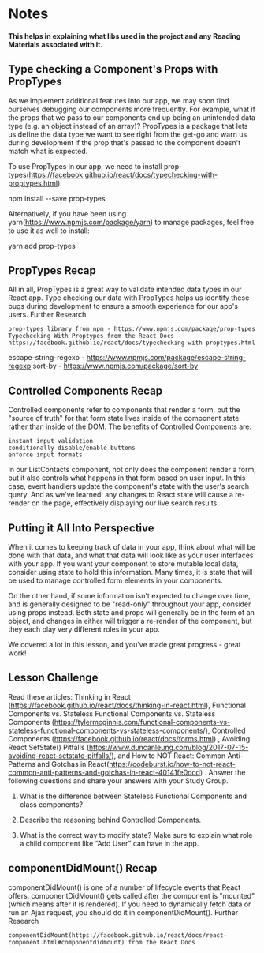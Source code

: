 
# Notes
#### This helps in explaining what libs used in the project and any Reading Materials associated with it.

## Type checking a Component's Props with PropTypes

As we implement additional features into our app, we may soon find ourselves debugging our components more frequently. For example, what if the props that we pass to our components end up being an unintended data type (e.g. an object instead of an array)? PropTypes is a package that lets us define the data type we want to see right from the get-go and warn us during development if the prop that's passed to the component doesn't match what is expected.

To use PropTypes in our app, we need to install prop-types(https://facebook.github.io/react/docs/typechecking-with-proptypes.html):

npm install --save prop-types

Alternatively, if you have been using yarn(https://www.npmjs.com/package/yarn) to manage packages, feel free to use it as well to install:

yarn add prop-types


## PropTypes Recap

All in all, PropTypes is a great way to validate intended data types in our React app. Type checking our data with PropTypes helps us identify these bugs during development to ensure a smooth experience for our app's users.
Further Research

    prop-types library from npm - https://www.npmjs.com/package/prop-types
    Typechecking With Proptypes from the React Docs - https://facebook.github.io/react/docs/typechecking-with-proptypes.html



escape-string-regexp - https://www.npmjs.com/package/escape-string-regexp
sort-by - https://www.npmjs.com/package/sort-by

## Controlled Components Recap

Controlled components refer to components that render a form, but the "source of truth" for that form state lives inside of the component state rather than inside of the DOM. The benefits of Controlled Components are:

    instant input validation
    conditionally disable/enable buttons
    enforce input formats

In our ListContacts component, not only does the component render a form, but it also controls what happens in that form based on user input. In this case, event handlers update the component's state with the user's search query. And as we've learned: any changes to React state will cause a re-render on the page, effectively displaying our live search results.


## Putting it All Into Perspective

When it comes to keeping track of data in your app, think about what will be done with that data, and what that data will look like as your user interfaces with your app. If you want your component to store mutable local data, consider using state to hold this information. Many times, it is state that will be used to manage controlled form elements in your components.

On the other hand, if some information isn't expected to change over time, and is generally designed to be "read-only" throughout your app, consider using props instead. Both state and props will generally be in the form of an object, and changes in either will trigger a re-render of the component, but they each play very different roles in your app.

We covered a lot in this lesson, and you've made great progress - great work!

## Lesson Challenge

Read these articles: Thinking in React (https://facebook.github.io/react/docs/thinking-in-react.html), Functional Components vs. Stateless Functional Components vs. Stateless Components (https://tylermcginnis.com/functional-components-vs-stateless-functional-components-vs-stateless-components/), Controlled Components (https://facebook.github.io/react/docs/forms.html) , Avoiding React SetState() Pitfalls (https://www.duncanleung.com/blog/2017-07-15-avoiding-react-setstate-pitfalls/), and How to NOT React: Common Anti-Patterns and Gotchas in React(https://codeburst.io/how-to-not-react-common-anti-patterns-and-gotchas-in-react-40141fe0dcd) . Answer the following questions and share your answers with your Study Group.

1) What is the difference between Stateless Functional Components and class components?

2) Describe the reasoning behind Controlled Components.

3) What is the correct way to modify state? Make sure to explain what role a child component like “Add User” can have in the app.


## componentDidMount() Recap

componentDidMount() is one of a number of lifecycle events that React offers. componentDidMount() gets called after the component is "mounted" (which means after it is rendered). If you need to dynamically fetch data or run an Ajax request, you should do it in componentDidMount().
Further Research

    componentDidMount(https://facebook.github.io/react/docs/react-component.html#componentdidmount) from the React Docs

